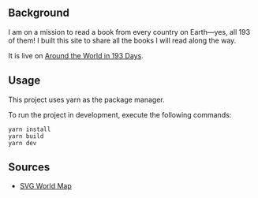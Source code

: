 ## Background
I am on a mission to read a book from every country on Earth—yes, all 193 of them! 
I built this site to share all the books I will read along the way.

It is live on [Around the World in 193 Days](https://global-reading-challenge-y5qk.vercel.app/). 

## Usage 
This project uses yarn as the package manager.

To run the project in development, execute the following commands:
```
yarn install
yarn build
yarn dev
```

## Sources
- [SVG World Map](https://commons.wikimedia.org/wiki/File:BlankMap-World_16_April_2024.svg)
